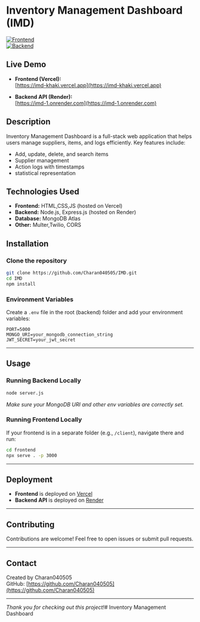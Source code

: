 # Inventory Management Dashboard (IMD)

[![Frontend](https://img.shields.io/badge/Frontend-Vercel-blue?style=for-the-badge&logo=vercel)](https://imd-khaki.vercel.app)  
[![Backend](https://img.shields.io/badge/Backend-Render-orange?style=for-the-badge&logo=render)](https://imd-1.onrender.com)

## Live Demo

- **Frontend (Vercel):**  
  [https://imd-khaki.vercel.app](https://imd-khaki.vercel.app)

- **Backend API (Render):**  
  [https://imd-1.onrender.com](https://imd-1.onrender.com)

## Description

Inventory Management Dashboard is a full-stack web application that helps users manage suppliers, items, and logs efficiently. Key features include:

- Add, update, delete, and search items  
- Supplier management  
- Action logs with timestamps
- statistical representation 

## Technologies Used

- **Frontend:** HTML,CSS,JS (hosted on Vercel)  
- **Backend:** Node.js, Express.js (hosted on Render)  
- **Database:** MongoDB Atlas  
- **Other:** Multer,Twilio, CORS  

## Installation

### Clone the repository

```bash
git clone https://github.com/Charan040505/IMD.git
cd IMD
npm install
```

### Environment Variables

Create a `.env` file in the root (backend) folder and add your environment variables:

```
PORT=5000
MONGO_URI=your_mongodb_connection_string
JWT_SECRET=your_jwt_secret
```

---

## Usage

### Running Backend Locally

```bash
node server.js
```

*Make sure your MongoDB URI and other env variables are correctly set.*

### Running Frontend Locally

If your frontend is in a separate folder (e.g., `/client`), navigate there and run:

```bash
cd frontend
npx serve . -p 3000
```

---

## Deployment

- **Frontend** is deployed on [Vercel](https://imd-khaki.vercel.app)  
- **Backend API** is deployed on [Render](https://imd-1.onrender.com)  

---

## Contributing

Contributions are welcome! Feel free to open issues or submit pull requests.

---

## Contact

Created by Charan040505  
GitHub: [https://github.com/Charan040505](https://github.com/Charan040505)

---

*Thank you for checking out this project!*# Inventory Management Dashboard
